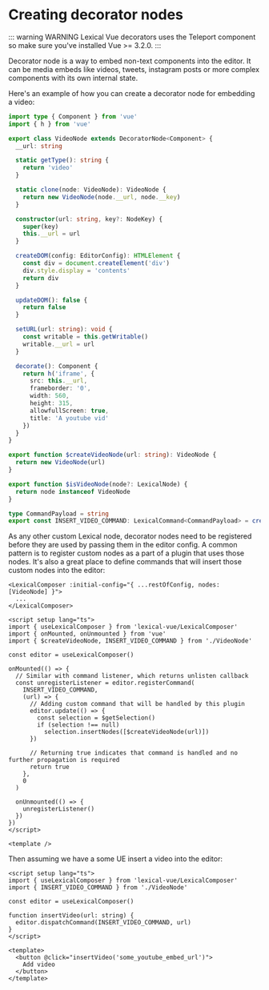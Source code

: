 # Creating decorator nodes

::: warning WARNING
Lexical Vue decorators uses the Teleport component so make sure you've installed Vue >= 3.2.0.
:::

Decorator node is a way to embed non-text components into the editor. It can be media embeds like videos, tweets, instagram posts or more complex components with its own internal state.

Here's an example of how you can create a decorator node for embedding a video:

```ts
import type { Component } from 'vue'
import { h } from 'vue'

export class VideoNode extends DecoratorNode<Component> {
  __url: string

  static getType(): string {
    return 'video'
  }

  static clone(node: VideoNode): VideoNode {
    return new VideoNode(node.__url, node.__key)
  }

  constructor(url: string, key?: NodeKey) {
    super(key)
    this.__url = url
  }

  createDOM(config: EditorConfig): HTMLElement {
    const div = document.createElement('div')
    div.style.display = 'contents'
    return div
  }

  updateDOM(): false {
    return false
  }

  setURL(url: string): void {
    const writable = this.getWritable()
    writable.__url = url
  }

  decorate(): Component {
    return h('iframe', {
      src: this.__url,
      frameborder: '0',
      width: 560,
      height: 315,
      allowfullScreen: true,
      title: 'A youtube vid'
    })
  }
}

export function $createVideoNode(url: string): VideoNode {
  return new VideoNode(url)
}

export function $isVideoNode(node?: LexicalNode) {
  return node instanceof VideoNode
}

type CommandPayload = string
export const INSERT_VIDEO_COMMAND: LexicalCommand<CommandPayload> = createCommand()
```

As any other custom Lexical node, decorator nodes need to be registered before they are used by passing them in the editor config. A common pattern is to register custom nodes as a part of a plugin that uses those nodes. It's also a great place to define commands that will insert those custom nodes into the editor:

```vue
<LexicalComposer :initial-config="{ ...restOfConfig, nodes: [VideoNode] }">
  ...
</LexicalComposer>
```

```vue
<script setup lang="ts">
import { useLexicalComposer } from 'lexical-vue/LexicalComposer'
import { onMounted, onUnmounted } from 'vue'
import { $createVideoNode, INSERT_VIDEO_COMMAND } from './VideoNode'

const editor = useLexicalComposer()

onMounted(() => {
  // Similar with command listener, which returns unlisten callback
  const unregisterListener = editor.registerCommand(
    INSERT_VIDEO_COMMAND,
    (url) => {
      // Adding custom command that will be handled by this plugin
      editor.update(() => {
        const selection = $getSelection()
        if (selection !== null)
          selection.insertNodes([$createVideoNode(url)])
      })

      // Returning true indicates that command is handled and no further propagation is required
      return true
    },
    0
  )

  onUnmounted(() => {
    unregisterListener()
  })
})
</script>

<template />
```

Then assuming we have a some UE insert a video into the editor:

```vue
<script setup lang="ts">
import { useLexicalComposer } from 'lexical-vue/LexicalComposer'
import { INSERT_VIDEO_COMMAND } from './VideoNode'

const editor = useLexicalComposer()

function insertVideo(url: string) {
  editor.dispatchCommand(INSERT_VIDEO_COMMAND, url)
}
</script>

<template>
  <button @click="insertVideo('some_youtube_embed_url')">
    Add video
  </button>
</template>
```
